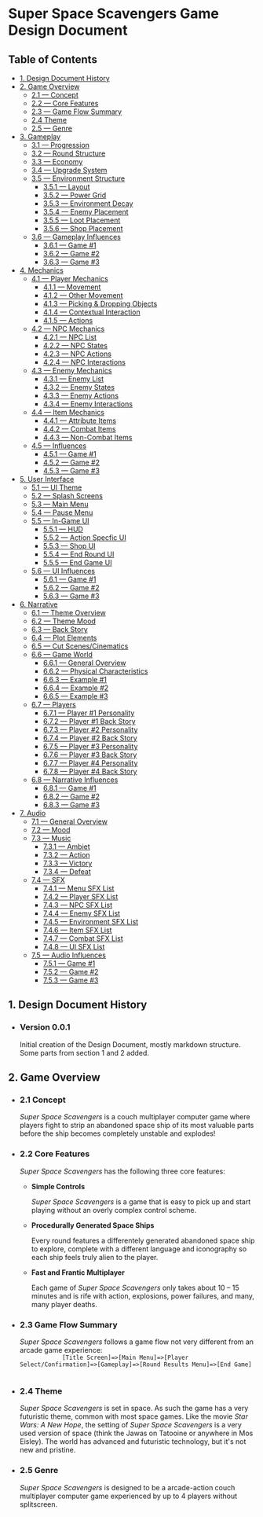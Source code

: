 <h1>Super Space Scavengers Game Design Document</h1>
<h2>Table of Contents</h2>
<ul>
  <li><a href="#DesignDocumentHistory" name="#">1. Design Document History</a></li>
  <li><a href="GameOverview" name="#">2. Game Overview</a>
    <ul>
      <li><a href="Concept" name="#" >2.1 &mdash; Concept</a></li>
      <li><a href="CoreFeatures" name="#" >2.2 &mdash; Core Features</a></li>
      <li><a href="GameFlowSummary" name="#" >2.3 &mdash; Game Flow Summary</a></li>
      <li><a href="Theme" name="#" >2.4 Theme</a></li>
      <li><a href="Genre" name="#" >2.5 &mdash; Genre</a></li>
    </ul>
  </li>
  <li><a href="#" name="#">3. Gameplay</a>
    <ul>
      <li><a href="#" name="#" >3.1 &mdash; Progression</a></li>
      <li><a href="#" name="#" >3.2 &mdash; Round Structure</a></li>
      <li><a href="#" name="#" >3.3 &mdash; Economy</a></li>
      <li><a href="#" name="#" >3.4 &mdash; Upgrade System</a></li>
      <li><a href="#" name="#" >3.5 &mdash; Environment Structure</a>
        <ul>
          <li><a href="#" name="#" >3.5.1 &mdash; Layout</a></li>
          <li><a href="#" name="#" >3.5.2 &mdash; Power Grid</a></li>
          <li><a href="#" name="#" >3.5.3 &mdash; Environment Decay</a></li>
          <li><a href="#" name="#" >3.5.4 &mdash; Enemy Placement</a></li>
          <li><a href="#" name="#" >3.5.5 &mdash; Loot Placement</a></li>
          <li><a href="#" name="#" >3.5.6 &mdash; Shop Placement</a></li>
        </ul>
      </li>
      <li><a href="#" name="#" >3.6 &mdash; Gameplay Influences</a>
        <ul>
          <li><a href="#" name="#" >3.6.1 &mdash; Game #1</a></li>
          <li><a href="#" name="#" >3.6.2 &mdash; Game #2</a></li>
          <li><a href="#" name="#" >3.6.3 &mdash; Game #3</a></li>
        </ul>
      </li>
    </ul>
  </li>
  <li><a href="#" name="#">4. Mechanics</a>
    <ul>
      <li><a href="#" name="#" >4.1 &mdash; Player Mechanics</a>
        <ul>
          <li><a href="#" name="#" >4.1.1 &mdash; Movement</a></li>
          <li><a href="#" name="#" >4.1.2 &mdash; Other Movement</a></li>
          <li><a href="#" name="#" >4.1.3 &mdash; Picking &amp; Dropping Objects</a></li>
          <li><a href="#" name="#" >4.1.4 &mdash; Contextual Interaction</a></li>
          <li><a href="#" name="#" >4.1.5 &mdash; Actions</a></li>
        </ul>
      </li>
      <li><a href="#" name="#" >4.2 &mdash; NPC Mechanics</a>
        <ul>
          <li><a href="#" name="#" >4.2.1 &mdash; NPC List</a></li>
          <li><a href="#" name="#" >4.2.2 &mdash; NPC States</a></li>
          <li><a href="#" name="#" >4.2.3 &mdash; NPC Actions</a></li>
          <li><a href="#" name="#" >4.2.4 &mdash; NPC Interactions</a></li>
        </ul>
      </li>
      <li><a href="#" name="#" >4.3 &mdash; Enemy Mechanics</a>
        <ul>
          <li><a href="#" name="#" >4.3.1 &mdash; Enemy List</a></li>
          <li><a href="#" name="#" >4.3.2 &mdash; Enemy States</a></li>
          <li><a href="#" name="#" >4.3.3 &mdash; Enemy Actions</a></li>
          <li><a href="#" name="#" >4.3.4 &mdash; Enemy Interactions</a></li>
        </ul>
      </li>
      <li><a href="#" name="#" >4.4 &mdash; Item Mechanics</a>
        <ul>
          <li><a href="#" name="#" >4.4.1 &mdash; Attribute Items</a></li>
          <li><a href="#" name="#" >4.4.2 &mdash; Combat Items</a></li>
          <li><a href="#" name="#" >4.4.3 &mdash; Non-Combat Items</a></li>
        </ul>
      </li>
      <li><a href="#" name="#" >4.5 &mdash;  Influences</a>
        <ul>
          <li><a href="#" name="#" >4.5.1 &mdash; Game #1</a></li>
          <li><a href="#" name="#" >4.5.2 &mdash; Game #2</a></li>
          <li><a href="#" name="#" >4.5.3 &mdash; Game #3</a></li>
        </ul>
      </li>
    </ul>
  </li>
  <li><a href="#" name="#">5. User Interface</a>
    <ul>
      <li><a href="#" name="#" >5.1 &mdash; UI Theme</a></li>
      <li><a href="#" name="#" >5.2 &mdash; Splash Screens</a></li>
      <li><a href="#" name="#" >5.3 &mdash; Main Menu</a></li>
      <li><a href="#" name="#" >5.4 &mdash; Pause Menu</a></li>
      <li><a href="#" name="#" >5.5 &mdash; In-Game UI</a>
        <ul>
          <li><a href="#" name="#" >5.5.1 &mdash; HUD</a></li>
          <li><a href="#" name="#" >5.5.2 &mdash; Action Specfic UI</a></li>
          <li><a href="#" name="#" >5.5.3 &mdash; Shop UI</a></li>
          <li><a href="#" name="#" >5.5.4 &mdash; End Round UI</a></li>
          <li><a href="#" name="#" >5.5.5 &mdash; End Game UI</a></li>
        </ul>
      </li>
      <li><a href="#" name="#" >5.6 &mdash; UI Influences</a>
        <ul>
          <li><a href="#" name="#" >5.6.1 &mdash; Game #1</a></li>
          <li><a href="#" name="#" >5.6.2 &mdash; Game #2</a></li>
          <li><a href="#" name="#" >5.6.3 &mdash; Game #3</a></li>
        </ul>
      </li>
    </ul>
  </li>
  <li><a href="#" name="#">6. Narrative</a>
    <ul>
      <li><a href="#" name="#" >6.1 &mdash; Theme Overview</a></li>
      <li><a href="#" name="#" >6.2 &mdash; Theme Mood</a></li>
      <li><a href="#" name="#" >6.3 &mdash; Back Story</a></li>
      <li><a href="#" name="#" >6.4 &mdash; Plot Elements</a>
      <li><a href="#" name="#" >6.5 &mdash; Cut Scenes/Cinematics</a></li>
      <li><a href="#" name="#" >6.6 &mdash; Game World</a>
        <ul>
          <li><a href="#" name="#" >6.6.1 &mdash; General Overview</a></li>
          <li><a href="#" name="#" >6.6.2 &mdash; Physical Characteristics</a></li>
          <li><a href="#" name="#" >6.6.3 &mdash; Example #1</a></li>
          <li><a href="#" name="#" >6.6.4 &mdash; Example #2</a></li>
          <li><a href="#" name="#" >6.6.5 &mdash; Example #3</a></li>
        </ul>
      </li>
      <li><a href="#" name="#" >6.7 &mdash; Players</a>
        <ul>
          <li><a href="#" name="#" >6.7.1 &mdash; Player #1 Personality</a></li>
          <li><a href="#" name="#" >6.7.2 &mdash; Player #1 Back Story</a></li>
          <li><a href="#" name="#" >6.7.3 &mdash; Player #2 Personality</a></li>
          <li><a href="#" name="#" >6.7.4 &mdash; Player #2 Back Story</a></li>
          <li><a href="#" name="#" >6.7.5 &mdash; Player #3 Personality</a></li>
          <li><a href="#" name="#" >6.7.6 &mdash; Player #3 Back Story</a></li>
          <li><a href="#" name="#" >6.7.7 &mdash; Player #4 Personality</a></li>
          <li><a href="#" name="#" >6.7.8 &mdash; Player #4 Back Story</a></li>
        </ul>
      </li>
      <li><a href="#" name="#" >6.8 &mdash; Narrative Influences</a>
        <ul>
          <li><a href="#" name="#" >6.8.1 &mdash; Game #1</a></li>
          <li><a href="#" name="#" >6.8.2 &mdash; Game #2</a></li>
          <li><a href="#" name="#" >6.8.3 &mdash; Game #3</a></li>
        </ul>
      </li>
    </ul>
  </li>
  <li><a href="#" name="#">7. Audio</a>
    <ul>
      <li><a href="#" name="#" >7.1 &mdash; General Overview</a></li>
      <li><a href="#" name="#" >7.2 &mdash; Mood</a></li>
      <li><a href="#" name="#" >7.3 &mdash; Music</a>
        <ul>
          <li><a href="#" name="#" >7.3.1 &mdash; Ambiet</a></li>
          <li><a href="#" name="#" >7.3.2 &mdash; Action</a></li>
          <li><a href="#" name="#" >7.3.3 &mdash; Victory</a></li>
          <li><a href="#" name="#" >7.3.4 &mdash; Defeat</a></li>
        </ul>
      </li>
      <li><a href="#" name="#" >7.4 &mdash; SFX</a>
        <ul>
          <li><a href="#" name="#" >7.4.1 &mdash; Menu SFX List</a></li>
          <li><a href="#" name="#" >7.4.2 &mdash; Player SFX List</a></li>
          <li><a href="#" name="#" >7.4.3 &mdash; NPC SFX List</a></li>
          <li><a href="#" name="#" >7.4.4 &mdash; Enemy SFX List</a></li>
          <li><a href="#" name="#" >7.4.5 &mdash; Environment SFX List</a></li>
          <li><a href="#" name="#" >7.4.6 &mdash; Item SFX List</a></li>
          <li><a href="#" name="#" >7.4.7 &mdash; Combat SFX List</a></li>
          <li><a href="#" name="#" >7.4.8 &mdash; UI SFX List</a></li>
        </ul>
      </li>
      <li><a href="#" name="#" >7.5 &mdash; Audio Influences</a>
        <ul>
          <li><a href="#" name="#" >7.5.1 &mdash; Game #1</a></li>
          <li><a href="#" name="#" >7.5.2 &mdash; Game #2</a></li>
          <li><a href="#" name="#" >7.5.3 &mdash; Game #3</a></li>
        </ul>
      </li>
    </ul>
  </li>
</ul>

<!--1. DESIGN DOCUMENT HISTORY-->
<h2 id="DesignDocumentHistory">1. Design Document History</h2>
<ul>
	<li>
		<h3>Version 0.0.1</h3>
		<p>Initial creation of the Design Document, mostly markdown structure. Some parts from section 1 and 2 added.</p>
	</li>
</ul>

<!--2. GAME OVERVIEW-->
<h2 id="GameOverview">2. Game Overview</h2>
<ul>
	<li>
		<h3 id="Concept">2.1 Concept</h3>
		<p><em>Super Space Scavengers</em> is a couch multiplayer computer game where players fight to strip an abandoned space ship of its most valuable parts before the ship becomes completely unstable and explodes!</p>
	</li>
	<li>
		<h3 id="CoreFeatures">2.2 Core Features</h3>
		<p><em>Super Space Scavengers</em> has the following three core features:
			<ul>
				<li>
					<strong>Simple Controls</strong>
					<p><em>Super Space Scavengers</em> is a game that is easy to pick up and start playing without an overly complex control scheme.</p>
				</li>
				<li>
					<strong>Procedurally Generated Space Ships</strong>
					<p>Every round features a differentely generated abandoned space ship to explore, complete with a different language and iconography so each ship feels truly alien to the player.</p>
				</li>
				<li>
					<strong>Fast and Frantic Multiplayer</strong>
					<p>Each game of <em>Super Space Scavengers</em> only takes about 10 &ndash; 15 minutes and is rife with action, explosions, power failures, and many, many player deaths.</p>
				</li>
			</ul>
		</p>
	</li>
	<li>
		<h3 id="GameFlowSummary">2.3 Game Flow Summary</h3>
		<p><em>Super Space Scavengers</em>  follows a game flow not very different from an arcade game experience:
		<code>
			[Title Screen]=>[Main Menu]=>[Player Select/Confirmation]=>[Gameplay]=>[Round Results Menu]=>[End Game]
		</code>
		</p>
	</li>
	<li>
		<h3 id="Theme">2.4 Theme</h3>
		<p><em>Super Space Scavengers</em> is set in space. As such the game has a very futuristic theme, common with most space games. Like the movie <em>Star Wars: A New Hope</em>, the setting of <em>Super Space Scavengers</em> is a very used version of space (think the Jawas on Tatooine or anywhere in Mos Eisley). The world has advanced and futuristic technology, but it's not new and pristine.</p>
	</li>
	<li>
		<h3 id="Genre">2.5 Genre</h3>
		<p><em>Super Space Scavengers</em> is designed to be a arcade-action couch multiplayer computer game experienced by up to 4 players without splitscreen.</p>
	</li>
</ul>